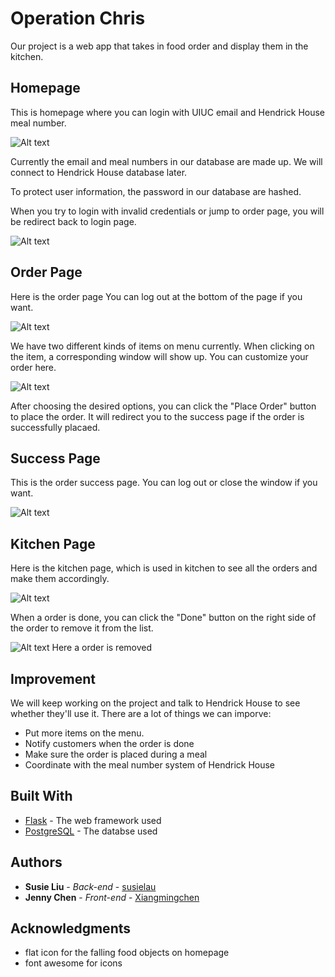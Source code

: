 # Operation Chris

Our project is a web app that takes in food order and display them in the kitchen.

## Homepage

This is homepage where you can login with UIUC email and Hendrick House meal number.

![Alt text](screenshots/Homepage.png)

Currently the email and meal numbers in our database are made up. We will connect to Hendrick House database later.

To protect user information, the password in our database are hashed.

When you try to login with invalid credentials or jump to order page, you will be redirect back to login page.

![Alt text](screenshots/Invalid_Credentials.png)

## Order Page

Here is the order page
You can log out at the bottom of the page if you want.

![Alt text](screenshots/Order_Page.png)

We have two different kinds of items on menu currently. When clicking on the item, a corresponding window will show up.
You can customize your order here.

![Alt text](screenshots/Chicken_Customize.png)

After choosing the desired options, you can click the "Place Order" button to place the order.
It will redirect you to the success page if the order is successfully placaed.

## Success Page

This is the order success page. You can log out or close the window if you want.

![Alt text](screenshots/Success.png)

## Kitchen Page

Here is the kitchen page, which is used in kitchen to see all the orders and make them accordingly.

![Alt text](screenshots/Kitchen1.png)

When a order is done, you can click the "Done" button on the right side of the order to remove it from the list.

![Alt text](screenshots/Kitchen2.png)
Here a order is removed

## Improvement

We will keep working on the project and talk to Hendrick House to see whether they'll use it.
There are a lot of things we can imporve:
 * Put more items on the menu.
 * Notify customers when the order is done
 * Make sure the order is placed during a meal
 * Coordinate with the meal number system of Hendrick House


## Built With

* [Flask](http://flask.pocoo.org) - The web framework used
* [PostgreSQL](https://www.postgresql.org) - The databse used


## Authors

* **Susie Liu** - *Back-end* - [susielau](https://github.com/susielau)
* **Jenny Chen** - *Front-end* - [Xiangmingchen](https://github.com/Xiangmingchen)

## Acknowledgments

* flat icon for the falling food objects on homepage
* font awesome for icons
